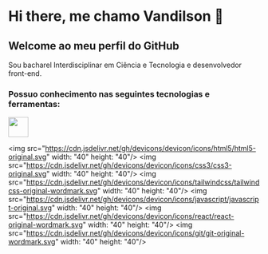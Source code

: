 # Hi there, me chamo Vandilson 👋
## Welcome ao meu perfil do GitHub

Sou bacharel Interdisciplinar em Ciência e Tecnologia e desenvolvedor front-end.
### Possuo conhecimento nas seguintes tecnologias e ferramentas:
<img loading="lazy" src="https://cdn.jsdelivr.net/gh/devicons/devicon/icons/git/git-original.svg" width="40" height="40"/>

<img src="https://cdn.jsdelivr.net/gh/devicons/devicon/icons/html5/html5-original.svg" width: "40" height: "40"/>
<img src="https://cdn.jsdelivr.net/gh/devicons/devicon/icons/css3/css3-original.svg" width: "40" height: "40"/>
<img src="https://cdn.jsdelivr.net/gh/devicons/devicon/icons/tailwindcss/tailwindcss-original-wordmark.svg" width: "40" height: "40"/>
<img src="https://cdn.jsdelivr.net/gh/devicons/devicon/icons/javascript/javascript-original.svg" width: "40" height: "40"/>
<img src="https://cdn.jsdelivr.net/gh/devicons/devicon/icons/react/react-original-wordmark.svg" width: "40" height: "40"/>
<img src="https://cdn.jsdelivr.net/gh/devicons/devicon/icons/git/git-original-wordmark.svg" width: "40" height: "40"/>
        

<!--
**vandilsonbrito/vandilsonbrito** is a ✨ _special_ ✨ repository because its `README.md` (this file) appears on your GitHub profile.

Here are some ideas to get you started:

- 🔭 I’m currently working on ...
- 🌱 I’m currently learning ...
- 👯 I’m looking to collaborate on ...
- 🤔 I’m looking for help with ...
- 💬 Ask me about ...
- 📫 How to reach me: ...
- 😄 Pronouns: ...
- ⚡ Fun fact: ...
-->
